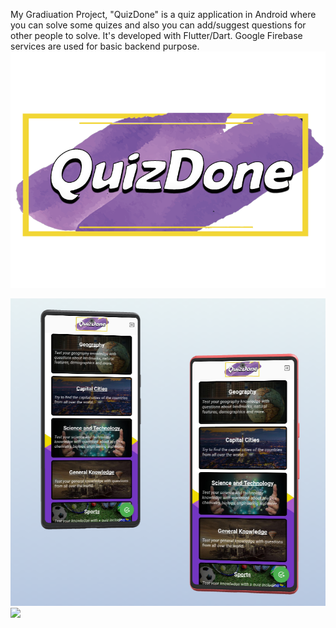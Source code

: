 My Gradiuation Project, "QuizDone" is a quiz application in Android where you can solve some quizes and also you can add/suggest questions for other people to solve. It's developed with Flutter/Dart. Google Firebase services are used for basic backend purpose.
<img src="https://github.com/mehmetcanozcelik/QuizDone/blob/main/assets/QuizDonecolor.png" width="auto">

<img src="https://github.com/mehmetcanozcelik/QuizDone/blob/main/assets/Screenshot_4.png" width="auto">

<img src="https://github.com/mehmetcanozcelik/QuizDone/blob/main/assets/284ee131956.png" width="auto">



